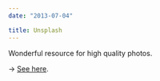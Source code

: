 ```yaml
---
date: "2013-07-04"

title: Unsplash
---
```


 Wonderful resource for high quality photos.

 → [See here](http://unsplash.com/).
